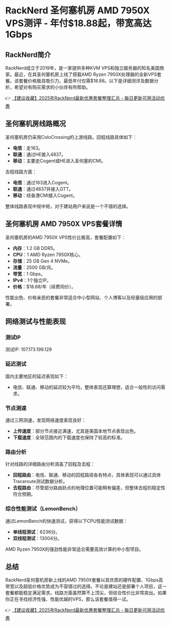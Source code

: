 # RackNerd 圣何塞机房 AMD 7950X VPS测评 - 年付$18.88起，带宽高达1Gbps

## RackNerd简介

RackNerd成立于2019年，是一家提供多种KVM VPS和独立服务器的知名美国商家。最近，在其圣何塞机房上线了搭载AMD Ryzen 7950X处理器的全新VPS套餐。该套餐价格极具吸引力，最低年付仅需$18.88。以下是详细测评及数据分析，希望对有购买需求的小伙伴有所帮助。

👉 [【建议收藏】2025年RackNerd最新优惠套餐整理汇总 - 每日更新可用活动优惠](https://bit.ly/Rack_Nerd)

## 圣何塞机房线路概况

圣何塞机房仍采用ColoCrossing的上游线路。回程线路具体如下：
- **电信**：走163。
- **联通**：通过HE接入4837。
- **移动**：主要走Cogent或HE进入圣何塞的CMI。

去程线路方面：
- **电信**：通过163进入Cogent。
- **联通**：通过4837并接入GTT。
- **移动**：经香港CMI接入Cogent。

整体线路表现中规中矩，对于建站用户来说是一个不错的选择。

## 圣何塞机房 AMD 7950X VPS套餐详情

圣何塞机房的AMD 7950X VPS性价比极高，套餐配置如下：
- **内存**：1.2 GB DDR5。
- **CPU**：1 AMD Ryzen 7950X核心。
- **存储**：25 GB Gen 4 NVMe。
- **流量**：2500 GB/月。
- **带宽**：1 Gbps。
- **IPv4**：1个独立IP。
- **价格**：$18.88/年（续费同价）。

性能出色、价格亲民的套餐非常适合中小型网站、个人博客以及轻量级应用的部署。

## 网络测试与性能表现

### 测试IP
测试IP: 107.173.199.129

### 延迟测试
国内主要地区的延迟表现如下：
- 电信、联通、移动的延迟较为平均，整体表现还算理想，适合一般性的访问需求。

### 节点测速

通过三网测速，发现网络速度表现良好：
- **上传速度**：部分节点接近满速，尤其是美国本地节点表现出色。
- **下载速度**：全球范围内的下载速度也保持了较高的标准。

### 路由分析

针对线路的详细路由分析涵盖了回程及去程：
- **回程路由**：电信、联通、移动的回程路径各有特点，具体表现可以通过具体Traceroute测试数据分析。
- **去程路由**：尽管部分路由跃点的地理位置可能稍有偏差，但整体去程的稳定性符合预期。

### 综合性能测试（LemonBench）

通过LemonBench的快速测试，获得以下CPU性能测试数据：
- **单线程测试**：6236分。
- **双线程测试**：13004分。

AMD Ryzen 7950X的强劲性能非常适合需要高效计算的中小型项目。

## 总结

RackNerd圣何塞机房新上线的AMD 7950X套餐以其优质的硬件配置、1Gbps高带宽以及超低价格优势成为不容错过的选择。不论是建站还是部署个人项目，这一套餐都能稳定满足需求。线路方面虽然算不上顶尖，但综合性价比非常突出。如果你正在寻找经济性强、性能优越的VPS，那么该套餐值得一试。

👉 [【建议收藏】2025年RackNerd最新优惠套餐整理汇总 - 每日更新可用活动优惠](https://bit.ly/Rack_Nerd)